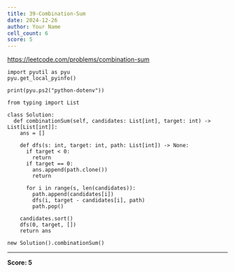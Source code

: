 ```yaml
---
title: 39-Combination-Sum
date: 2024-12-26
author: Your Name
cell_count: 6
score: 5
---
```


https://leetcode.com/problems/combination-sum


```
import pyutil as pyu
pyu.get_local_pyinfo()
```


```
print(pyu.ps2("python-dotenv"))
```


```
from typing import List
```


```
class Solution:
  def combinationSum(self, candidates: List[int], target: int) -> List[List[int]]:
    ans = []

    def dfs(s: int, target: int, path: List[int]) -> None:
      if target < 0:
        return
      if target == 0:
        ans.append(path.clone())
        return

      for i in range(s, len(candidates)):
        path.append(candidates[i])
        dfs(i, target - candidates[i], path)
        path.pop()

    candidates.sort()
    dfs(0, target, [])
    return ans
```


```
new Solution().combinationSum()
```


---
**Score: 5**